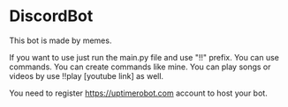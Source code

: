 # DiscordBot

This bot is made by memes. 

If you want to use just run the main.py file and use "!!" prefix. You can use commands. You can create commands like mine. You can play songs or videos by use !!play [youtube link] as well.

You need to register https://uptimerobot.com account to host your bot.
